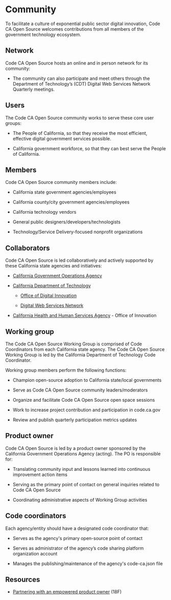 # Community

To facilitate a culture of exponential public sector digital innovation, Code CA Open Source welcomes contributions from all members of the government technology ecosystem.

## Network

Code CA Open Source hosts an online and in person network for its community:

* The community can also participate and meet others through the Department of Technology’s (CDT) Digital Web Services Network Quarterly meetings.

## Users

The Code CA Open Source community works to serve these core user groups:

* The People of California, so that they receive the most efficient, effective digital government services possible.

* California government workforce, so that they can best serve the People of California.

## Members

Code CA Open Source community members include:

* California state government agencies/employees

* California county/city government agencies/employees

* California technology vendors

* General public designers/developers/technologists

* Technology/Service Delivery-focused nonprofit organizations

## Collaborators

Code CA Open Source is led collaboratively and actively supported by these California state agencies and initiatives:

* [California Government Operations Agency](https://www.govops.ca.gov/)

* [California Department of Technology](https://cdt.ca.gov/)

    * [Office of Digital Innovation](https://cdt.ca.gov/digital-innovation/)

    * [Digital Web Services Network](https://cdt.ca.gov/dwsn/)

* [California Health and Human Services Agency](http://www.chhs.ca.gov/Pages/Home.aspx) - Office of Innovation

## Working group

The Code CA Open Source Working Group is comprised of Code Coordinators from each California state agency. The Code CA Open Source Working Group is led by the California Department of Technology Code Coordinator.

Working group members perform the following functions:

* Champion open-source adoption to California state/local governments

* Serve as Code CA Open Source community leaders/moderators

* Organize and facilitate Code CA Open Source open space sessions

* Work to increase project contribution and participation in code.ca.gov

* Review and publish quarterly participation metrics updates

## Product owner

Code CA Open Source is led by a product owner sponsored by the California Government Operations Agency (acting). The PO is responsible for:

* Translating community input and lessons learned into continuous improvement action items

* Serving as the primary point of contact on general inquiries related to Code CA Open Source

* Coordinating administrative aspects of Working Group activities

## Code coordinators

Each agency/entity should have a designated code coordinator that:

* Serves as the agency's primary open-source point of contact

* Serves as administrator of the agency’s code sharing platform organization account

* Manages the publishing/maintenance of the agency's code-ca.json file

## Resources

* [Partnering with an empowered product owner](https://18f.gsa.gov/partnership-principles/#partnering-with-an-empowered-product-owner ) (18F)
